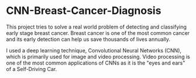 # CNN-Breast-Cancer-Diagnosis

This project tries to solve a real world problem of detecting and classifying early stage breast cancer. Breast cancer is one of the most common cancer and its early detection can help us save thousands of lives annually.

I used a deep learning technique, Convolutional Neural Networks (CNN), which is primarily used for image and video processing. Video processing is one of the most common applications of CNNs as it is the "eyes and ears" of a Self-Driving Car.

